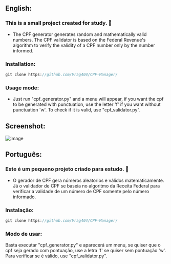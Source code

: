 <h2> English: </h2> 
<h3> This is a small project created for study. 📘</h3>

+ The CPF generator generates random and mathematically valid numbers. The CPF validator is based on the Federal Revenue's algorithm to verify the validity of a CPF number only by the number informed.


<h3>Installation:</h3>

```javascript
git clone https://github.com/Vrag404/CPF-Manager/
```

<h3>Usage mode:</h3>

+ Just run "cpf_generator.py" and a menu will appear, if you want the cpf to be generated with punctuation, use the letter 'f' if you want without punctuation 'w'. To check if it is valid, use "cpf_validator.py".

<h2> Screenshot: </h2>

![image](https://user-images.githubusercontent.com/88698720/159411578-19db5637-da95-4d90-8427-daa2e1813115.png)

<h2>Português:</h2> 
<h3>Este é um pequeno projeto criado para estudo. 📘</h3>

+ O gerador de CPF gera números aleatorios e válidos matematicamente. Já o validador de CPF se baseia no algoritmo da Receita Federal para verificar a validade de um número de CPF somente pelo número informado.

<h3>Instalação:</h3>

```javascript
git clone https://github.com/Vrag404/CPF-Manager/
```

<h3> Modo de usar: </h3>
Basta executar "cpf_generator.py" e aparecerá um menu, se quiser que o cpf seja gerado com pontuação, use a letra 'f' se quiser sem pontuação 'w'. Para verificar se é válido, use "cpf_validator.py".
